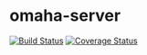 omaha-server
============

[![Build Status](https://travis-ci.org/Crystalnix/omaha-server.svg?branch=python-omaha)](https://travis-ci.org/Crystalnix/omaha-server)
[![Coverage Status](https://coveralls.io/repos/Crystalnix/omaha-server/badge.png?branch=python-omaha)](https://coveralls.io/r/Crystalnix/omaha-server?branch=python-omaha)

